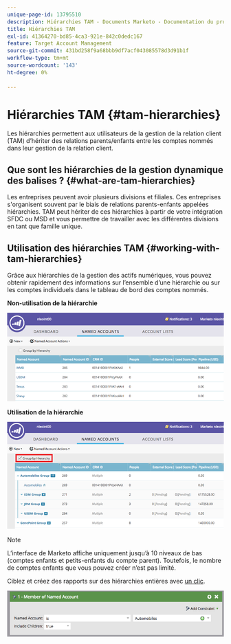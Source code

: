 ```yaml
---
unique-page-id: 13795510
description: Hiérarchies TAM - Documents Marketo - Documentation du produit
title: Hiérarchies TAM
exl-id: 41364270-bd85-4ca3-921e-842c0dedc167
feature: Target Account Management
source-git-commit: 431bd258f9a68bbb9df7acf043085578d3d91b1f
workflow-type: tm+mt
source-wordcount: '143'
ht-degree: 0%

---
```


# Hiérarchies TAM {#tam-hierarchies}

Les hiérarchies permettent aux utilisateurs de la gestion de la relation client (TAM) d’hériter des relations parents/enfants entre les comptes nommés dans leur gestion de la relation client.

## Que sont les hiérarchies de la gestion dynamique des balises ? {#what-are-tam-hierarchies}

Les entreprises peuvent avoir plusieurs divisions et filiales. Ces entreprises s&#39;organisent souvent par le biais de relations parents-enfants appelées hiérarchies. TAM peut hériter de ces hiérarchies à partir de votre intégration SFDC ou MSD et vous permettre de travailler avec les différentes divisions en tant que famille unique.

## Utilisation des hiérarchies TAM {#working-with-tam-hierarchies}

Grâce aux hiérarchies de la gestion des actifs numériques, vous pouvez obtenir rapidement des informations sur l’ensemble d’une hiérarchie ou sur les comptes individuels dans le tableau de bord des comptes nommés.

**Non-utilisation de la hiérarchie**

![](assets/before.png)

**Utilisation de la hiérarchie**

![](assets/after.png)

>[!NOTE]
>
>L’interface de Marketo affiche uniquement jusqu’à 10 niveaux de bas (comptes enfants et petits-enfants du compte parent). Toutefois, le nombre de comptes enfants que vous pouvez créer n’est pas limité.

Ciblez et créez des rapports sur des hiérarchies entières avec [un clic](/help/marketo/product-docs/target-account-management/engage/account-filters.md#member-of-named-account).

![](assets/member.png)

